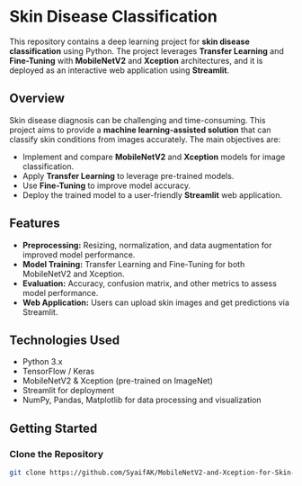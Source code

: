 # Skin Disease Classification

This repository contains a deep learning project for **skin disease classification** using Python. The project leverages **Transfer Learning** and **Fine-Tuning** with **MobileNetV2** and **Xception** architectures, and it is deployed as an interactive web application using **Streamlit**.

## Overview

Skin disease diagnosis can be challenging and time-consuming. This project aims to provide a **machine learning-assisted solution** that can classify skin conditions from images accurately. The main objectives are:

- Implement and compare **MobileNetV2** and **Xception** models for image classification.
- Apply **Transfer Learning** to leverage pre-trained models.
- Use **Fine-Tuning** to improve model accuracy.
- Deploy the trained model to a user-friendly **Streamlit** web application.

## Features

- **Preprocessing:** Resizing, normalization, and data augmentation for improved model performance.
- **Model Training:** Transfer Learning and Fine-Tuning for both MobileNetV2 and Xception.
- **Evaluation:** Accuracy, confusion matrix, and other metrics to assess model performance.
- **Web Application:** Users can upload skin images and get predictions via Streamlit.

## Technologies Used

- Python 3.x  
- TensorFlow / Keras  
- MobileNetV2 & Xception (pre-trained on ImageNet)  
- Streamlit for deployment  
- NumPy, Pandas, Matplotlib for data processing and visualization  

## Getting Started

### Clone the Repository
```bash
git clone https://github.com/SyaifAK/MobileNetV2-and-Xception-for-Skin-Disease.git

